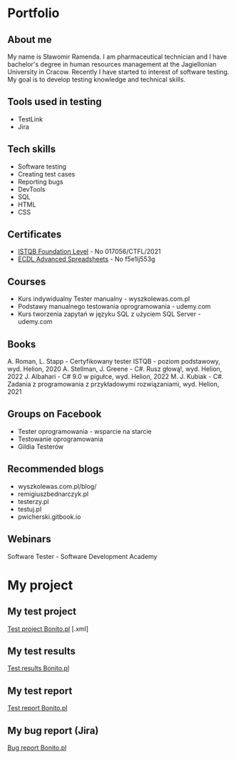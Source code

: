 # Portfolio
## About me
My name is Sławomir Ramenda. I am pharmaceutical technician and I have bachelor's degree in human resources management at the Jagiellonian University in Cracow. Recently I have started to interest of software testing. My goal is to develop testing knowledge and technical skills.
## Tools used in testing
* TestLink
* Jira
## Tech skills
* Software testing
* Creating test cases
* Reporting bugs
* DevTools
* SQL
* HTML
* CSS
## Certificates
* [ISTQB Foundation Level](http://scr.istqb.org/) - No 017056/CTFL/2021
* [ECDL Advanced Spreadsheets](https://weryfikacja.pti.org.pl/) - No f5e1ij553g
## Courses
* Kurs indywidualny Tester manualny - wyszkolewas.com.pl
* Podstawy manualnego testowania oprogramowania - udemy.com
* Kurs tworzenia zapytań w języku SQL z użyciem SQL Server - udemy.com
## Books
A. Roman, L. Stapp - Certyfikowany tester ISTQB - poziom podstawowy, wyd. Helion, 2020
A. Stellman, J. Greene - C#. Rusz głową!, wyd. Helion, 2022
J. Albahari - C# 9.0 w pigułce, wyd. Helion, 2022
M. J. Kubiak - C#. Zadania z programowania z przykładowymi rozwiązaniami, wyd. Helion, 2021
## Groups on Facebook
* Tester oprogramowania - wsparcie na starcie
* Testowanie oprogramowania
* Gildia Testerów
## Recommended blogs
* wyszkolewas.com.pl/blog/
* remigiuszbednarczyk.pl
* testerzy.pl
* testuj.pl
* pwicherski.gitbook.io
## Webinars
Software Tester - Software Development Academy
# My project
## My test project
[Test project Bonito.pl](https://drive.google.com/file/d/1nbhWJ7fm0PfFXgzFE3sex3R2pvUB9Qz3/view?usp=sharing) [.xml]
## My test results
[Test results Bonito.pl](https://docs.google.com/spreadsheets/d/1_fMgOCLYX_170AbYjQAZX1y7l6NJkYvF/edit?usp=sharing&ouid=108063018756279917681&rtpof=true&sd=true)
## My test report
[Test report Bonito.pl](https://docs.google.com/document/d/1Sz6rDOsQWaEmY0GqeprHX3QAi_spxMHo/edit?usp=sharing&ouid=108063018756279917681&rtpof=true&sd=true)
## My bug report (Jira)
[Bug report Bonito.pl](https://docs.google.com/document/d/1Xe44-x_dGn7SKLSToGNLgOwcG-U8MpK6/edit?usp=sharing&ouid=108063018756279917681&rtpof=true&sd=true)
